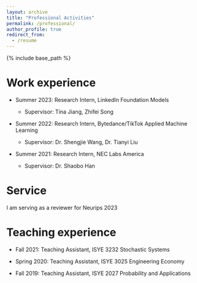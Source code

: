 ```yaml
---
layout: archive
title: "Professional Activities"
permalink: /professional/
author_profile: true
redirect_from:
  - /resume
---
```


{% include base_path %}

Work experience
======
* Summer 2023: Research Intern, LinkedIn Foundation Models
  * Supervisor: Tina Jiang, Zhifei Song

* Summer 2022: Research Intern, Bytedance/TikTok Applied Machine Learning
  * Supervisor: Dr. Shengjie Wang, Dr. Tianyi Liu

* Summer 2021: Research Intern, NEC Labs America
  * Supervisor: Dr. Shaobo Han

Service
======
I am serving as a reviewer for Neurips 2023

Teaching experience
======
* Fall 2021: Teaching Assistant, ISYE 3232 Stochastic Systems

* Spring 2020: Teaching Assistant, ISYE 3025 Engineering Economy

* Fall 2019: Teaching Assistant, ISYE 2027 Probability and Applications

